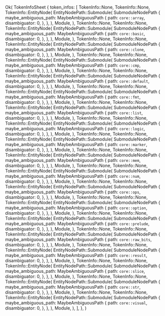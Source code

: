 Ok(
    TokenInfoSheet {
        token_infos: [
            TokenInfo::None,
            TokenInfo::None,
            TokenInfo::EntityNode(
                EntityNodePath::Submodule(
                    SubmoduleNodePath {
                        maybe_ambiguous_path: MaybeAmbiguousPath {
                            path: `core::array`,
                            disambiguator: 0,
                        },
                    },
                ),
                Module,
            ),
            TokenInfo::None,
            TokenInfo::None,
            TokenInfo::EntityNode(
                EntityNodePath::Submodule(
                    SubmoduleNodePath {
                        maybe_ambiguous_path: MaybeAmbiguousPath {
                            path: `core::basic`,
                            disambiguator: 0,
                        },
                    },
                ),
                Module,
            ),
            TokenInfo::None,
            TokenInfo::None,
            TokenInfo::EntityNode(
                EntityNodePath::Submodule(
                    SubmoduleNodePath {
                        maybe_ambiguous_path: MaybeAmbiguousPath {
                            path: `core::clone`,
                            disambiguator: 0,
                        },
                    },
                ),
                Module,
            ),
            TokenInfo::None,
            TokenInfo::None,
            TokenInfo::EntityNode(
                EntityNodePath::Submodule(
                    SubmoduleNodePath {
                        maybe_ambiguous_path: MaybeAmbiguousPath {
                            path: `core::cmp`,
                            disambiguator: 0,
                        },
                    },
                ),
                Module,
            ),
            TokenInfo::None,
            TokenInfo::None,
            TokenInfo::EntityNode(
                EntityNodePath::Submodule(
                    SubmoduleNodePath {
                        maybe_ambiguous_path: MaybeAmbiguousPath {
                            path: `core::default`,
                            disambiguator: 0,
                        },
                    },
                ),
                Module,
            ),
            TokenInfo::None,
            TokenInfo::None,
            TokenInfo::EntityNode(
                EntityNodePath::Submodule(
                    SubmoduleNodePath {
                        maybe_ambiguous_path: MaybeAmbiguousPath {
                            path: `core::fmt`,
                            disambiguator: 0,
                        },
                    },
                ),
                Module,
            ),
            TokenInfo::None,
            TokenInfo::None,
            TokenInfo::EntityNode(
                EntityNodePath::Submodule(
                    SubmoduleNodePath {
                        maybe_ambiguous_path: MaybeAmbiguousPath {
                            path: `core::list`,
                            disambiguator: 0,
                        },
                    },
                ),
                Module,
            ),
            TokenInfo::None,
            TokenInfo::None,
            TokenInfo::EntityNode(
                EntityNodePath::Submodule(
                    SubmoduleNodePath {
                        maybe_ambiguous_path: MaybeAmbiguousPath {
                            path: `core::logic`,
                            disambiguator: 0,
                        },
                    },
                ),
                Module,
            ),
            TokenInfo::None,
            TokenInfo::None,
            TokenInfo::EntityNode(
                EntityNodePath::Submodule(
                    SubmoduleNodePath {
                        maybe_ambiguous_path: MaybeAmbiguousPath {
                            path: `core::marker`,
                            disambiguator: 0,
                        },
                    },
                ),
                Module,
            ),
            TokenInfo::None,
            TokenInfo::None,
            TokenInfo::EntityNode(
                EntityNodePath::Submodule(
                    SubmoduleNodePath {
                        maybe_ambiguous_path: MaybeAmbiguousPath {
                            path: `core::mem`,
                            disambiguator: 0,
                        },
                    },
                ),
                Module,
            ),
            TokenInfo::None,
            TokenInfo::None,
            TokenInfo::EntityNode(
                EntityNodePath::Submodule(
                    SubmoduleNodePath {
                        maybe_ambiguous_path: MaybeAmbiguousPath {
                            path: `core::num`,
                            disambiguator: 0,
                        },
                    },
                ),
                Module,
            ),
            TokenInfo::None,
            TokenInfo::None,
            TokenInfo::EntityNode(
                EntityNodePath::Submodule(
                    SubmoduleNodePath {
                        maybe_ambiguous_path: MaybeAmbiguousPath {
                            path: `core::ops`,
                            disambiguator: 0,
                        },
                    },
                ),
                Module,
            ),
            TokenInfo::None,
            TokenInfo::None,
            TokenInfo::EntityNode(
                EntityNodePath::Submodule(
                    SubmoduleNodePath {
                        maybe_ambiguous_path: MaybeAmbiguousPath {
                            path: `core::option`,
                            disambiguator: 0,
                        },
                    },
                ),
                Module,
            ),
            TokenInfo::None,
            TokenInfo::None,
            TokenInfo::EntityNode(
                EntityNodePath::Submodule(
                    SubmoduleNodePath {
                        maybe_ambiguous_path: MaybeAmbiguousPath {
                            path: `core::prelude`,
                            disambiguator: 0,
                        },
                    },
                ),
                Module,
            ),
            TokenInfo::None,
            TokenInfo::None,
            TokenInfo::EntityNode(
                EntityNodePath::Submodule(
                    SubmoduleNodePath {
                        maybe_ambiguous_path: MaybeAmbiguousPath {
                            path: `core::raw_bits`,
                            disambiguator: 0,
                        },
                    },
                ),
                Module,
            ),
            TokenInfo::None,
            TokenInfo::None,
            TokenInfo::EntityNode(
                EntityNodePath::Submodule(
                    SubmoduleNodePath {
                        maybe_ambiguous_path: MaybeAmbiguousPath {
                            path: `core::result`,
                            disambiguator: 0,
                        },
                    },
                ),
                Module,
            ),
            TokenInfo::None,
            TokenInfo::None,
            TokenInfo::EntityNode(
                EntityNodePath::Submodule(
                    SubmoduleNodePath {
                        maybe_ambiguous_path: MaybeAmbiguousPath {
                            path: `core::slice`,
                            disambiguator: 0,
                        },
                    },
                ),
                Module,
            ),
            TokenInfo::None,
            TokenInfo::None,
            TokenInfo::EntityNode(
                EntityNodePath::Submodule(
                    SubmoduleNodePath {
                        maybe_ambiguous_path: MaybeAmbiguousPath {
                            path: `core::str`,
                            disambiguator: 0,
                        },
                    },
                ),
                Module,
            ),
            TokenInfo::None,
            TokenInfo::None,
            TokenInfo::EntityNode(
                EntityNodePath::Submodule(
                    SubmoduleNodePath {
                        maybe_ambiguous_path: MaybeAmbiguousPath {
                            path: `core::visual`,
                            disambiguator: 0,
                        },
                    },
                ),
                Module,
            ),
        ],
    },
)